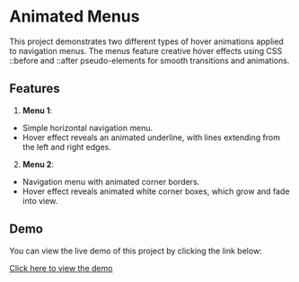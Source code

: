 # Animated Menus

This project demonstrates two different types of hover animations applied to navigation menus. The menus feature creative hover effects using CSS ::before and ::after pseudo-elements for smooth transitions and animations.

## Features

1. **Menu 1**:
* Simple horizontal navigation menu.
* Hover effect reveals an animated underline, with lines extending from the left and right edges.

2. **Menu 2**:
* Navigation menu with animated corner borders.
* Hover effect reveals animated white corner boxes, which grow and fade into view.

## Demo

You can view the live demo of this project by clicking the link below:

[Click here to view the demo](https://skylaryhu.github.io/creative-menus/)
